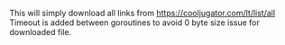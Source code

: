 This will simply download all links from https://cooljugator.com/lt/list/all <br />
Timeout is added between goroutines to avoid 0 byte size issue for downloaded file.
